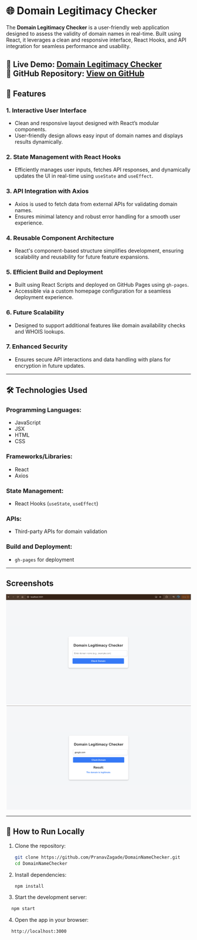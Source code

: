 # 🌐 Domain Legitimacy Checker

The **Domain Legitimacy Checker** is a user-friendly web application designed to assess the validity of domain names in real-time. Built using React, it leverages a clean and responsive interface, React Hooks, and API integration for seamless performance and usability.

🔗 **Live Demo:** [Domain Legitimacy Checker](https://PranavZagade.github.io/DomainNameChecker)  
📂 **GitHub Repository:** [View on GitHub](https://github.com/PranavZagade/DomainNameChecker)
---

## 🚀 Features

### 1. **Interactive User Interface**
- Clean and responsive layout designed with React’s modular components.
- User-friendly design allows easy input of domain names and displays results dynamically.

### 2. **State Management with React Hooks**
- Efficiently manages user inputs, fetches API responses, and dynamically updates the UI in real-time using `useState` and `useEffect`.

### 3. **API Integration with Axios**
- Axios is used to fetch data from external APIs for validating domain names.
- Ensures minimal latency and robust error handling for a smooth user experience.

### 4. **Reusable Component Architecture**
- React's component-based structure simplifies development, ensuring scalability and reusability for future feature expansions.

### 5. **Efficient Build and Deployment**
- Built using React Scripts and deployed on GitHub Pages using `gh-pages`.
- Accessible via a custom homepage configuration for a seamless deployment experience.

### 6. **Future Scalability**
- Designed to support additional features like domain availability checks and WHOIS lookups.

### 7. **Enhanced Security**
- Ensures secure API interactions and data handling with plans for encryption in future updates.

---

## 🛠️ Technologies Used

### Programming Languages:
- JavaScript
- JSX
- HTML
- CSS

### Frameworks/Libraries:
- React
- Axios

### State Management:
- React Hooks (`useState`, `useEffect`)

### APIs:
- Third-party APIs for domain validation

### Build and Deployment:
- `gh-pages` for deployment


---

## Screenshots

![Image 1](Screenshots/image1.png)
![Image 2](Screenshots/image2.png)

---


## 🌟 How to Run Locally

1. Clone the repository:
   ```bash
   git clone https://github.com/PranavZagade/DomainNameChecker.git
   cd DomainNameChecker

2. Install dependencies:
   ```bash
   npm install

3. Start the development server:
 ```bash
   npm start
```
4. Open the app in your browser:
 ```bash
   http://localhost:3000
```

